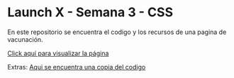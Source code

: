 # Launch X - Semana 3 - CSS
En este repositorio se encuentra el codigo y los recursos de una pagina de vacunación.

[Click aquí para visualizar la página](https://aleycolen98.github.io/Vacunation-Page/)

Extras:
[Aqui se encuentra una copia del codigo](https://github.com/aleycolen98/ArturoAley_LaunchX_FrontEnd/tree/main/3%20-%20CSS)
